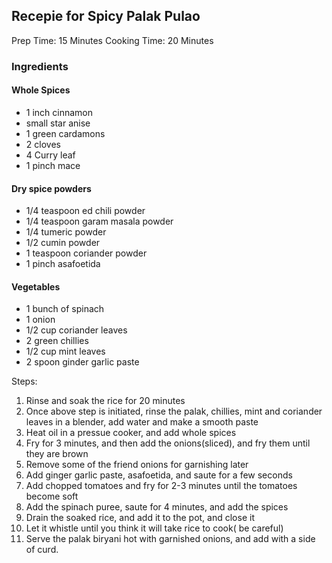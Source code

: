  ## Recepie for Spicy Palak Pulao

 Prep Time: 15 Minutes
 Cooking Time: 20 Minutes

 ### Ingredients

 #### Whole Spices
 * 1 inch cinnamon
 * small star anise
 * 1 green cardamons
 * 2 cloves
 * 4 Curry leaf
 * 1 pinch mace

 #### Dry spice powders
 * 1/4 teaspoon ed chili powder
 * 1/4 teaspoon garam masala powder
 * 1/4 tumeric powder
 * 1/2 cumin powder
 * 1 teaspoon coriander powder
 * 1 pinch asafoetida

 #### Vegetables
 * 1 bunch of spinach
 * 1 onion
 * 1/2 cup coriander leaves
 * 2 green chillies
 * 1/2 cup mint leaves
 * 2 spoon ginder garlic paste


Steps:

1. Rinse and soak the rice for 20 minutes
2. Once above step is initiated, rinse the palak, chillies, mint and coriander leaves in a blender, add water and make a smooth paste
3. Heat oil in a pressue cooker, and add whole spices
4. Fry for 3 minutes, and then add the onions(sliced), and fry them until they are brown
5. Remove some of the friend onions for garnishing later
6. Add ginger garlic paste, asafoetida, and saute for a few seconds
7. Add chopped tomatoes and fry for 2-3 minutes until the tomatoes become soft
8. Add the spinach puree, saute for 4 minutes, and add the spices
9. Drain the soaked rice, and add it to the pot, and close it
10. Let it whistle until you think it will take rice to cook( be careful)
11. Serve the palak biryani hot with garnished onions, and add with a side of curd.  
